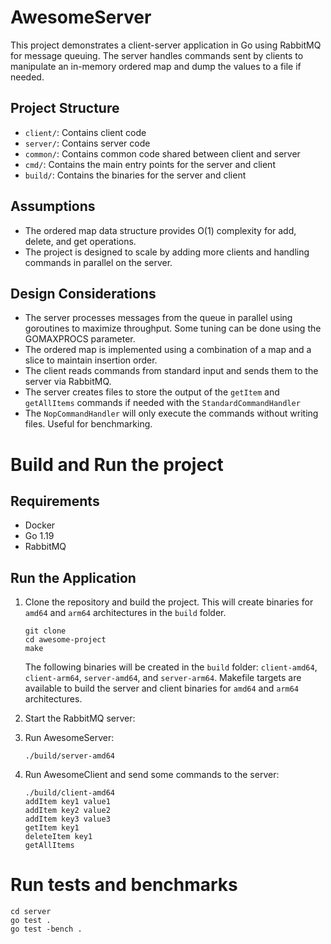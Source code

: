 # AwesomeServer

This project demonstrates a client-server application in Go using RabbitMQ for message queuing. 
The server handles commands sent by clients to manipulate an in-memory ordered map and dump the values to a file if needed.

## Project Structure

- `client/`: Contains client code
- `server/`: Contains server code
- `common/`: Contains common code shared between client and server
- `cmd/`: Contains the main entry points for the server and client
- `build/`: Contains the binaries for the server and client

## Assumptions
- The ordered map data structure provides O(1) complexity for add, delete, and get operations.
- The project is designed to scale by adding more clients and handling commands in parallel on the server.

## Design Considerations
- The server processes messages from the queue in parallel using goroutines to maximize throughput. Some tuning can be done using the GOMAXPROCS parameter.
- The ordered map is implemented using a combination of a map and a slice to maintain insertion order.
- The client reads commands from standard input and sends them to the server via RabbitMQ.
- The server creates files to store the output of the `getItem` and `getAllItems` commands if needed with the `StandardCommandHandler`
- The `NopCommandHandler` will only execute the commands without writing files. Useful for benchmarking.

# Build and Run the project

## Requirements

- Docker
- Go 1.19
- RabbitMQ

## Run the Application

1. Clone the repository and build the project. This will create binaries for `amd64` and `arm64` architectures in the `build` folder.
   ```shell
   git clone
   cd awesome-project
   make
   ```
      
   The following binaries will be created in the `build` folder: `client-amd64`, `client-arm64`, `server-amd64`, and `server-arm64`.
   Makefile targets are available to build the server and client binaries for `amd64` and `arm64` architectures.


2. Start the RabbitMQ server:


3. Run AwesomeServer:
    ```shell
   ./build/server-amd64
    ```
   
4. Run AwesomeClient and send some commands to the server:

    ```shell
   ./build/client-amd64
   addItem key1 value1
   addItem key2 value2
   addItem key3 value3
   getItem key1
   deleteItem key1
   getAllItems
    ```
   
# Run tests and benchmarks

```shell
cd server
go test .
go test -bench .
```

